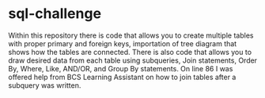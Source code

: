 # sql-challenge
Within this repository there is code that allows you to create multiple tables with proper primary and foreign keys, importation of tree diagram that shows how the tables are connected. There is also code that allows you to draw desired data from each table using subqueries, Join statements, Order By, Where, Like, AND/OR, and Group By statements. 
On line 86 I was offered help from BCS Learning Assistant on how to join tables after a subquery was written. 
